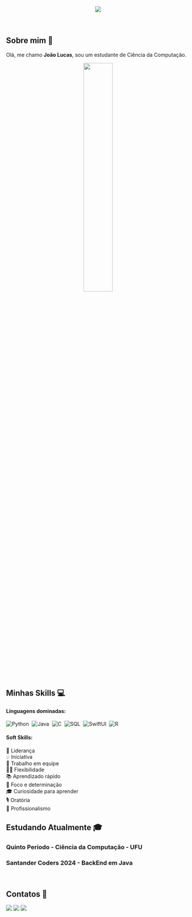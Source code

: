 <h1 align="center">
    <img src="https://readme-typing-svg.herokuapp.com?font=Righteous&size=45&duration=1&pause=1000&color=1e90ff&center=true&vCenter=true&random=false&width=700&height=70&lines=Ol%C3%A1%2C+meu+nome+%C3%A9+Jo%C3%A3o+Lucas!" />
</h1>

&nbsp;&nbsp;&nbsp;

## Sobre mim 💭

Olá, me chamo **João Lucas**, sou um estudante de Ciência da Computação.

<div  align="center" style="margin-bottom:100px">
<img width=40% align="center" src="https://github-readme-stats-git-main-rafaelalexandrino.vercel.app/api/top-langs/?username=Joaos&show_icons=true&theme=radical&layout=compact" />
 </div>


 &nbsp;
 &nbsp;

## Minhas Skills 💻

#### Linguagens dominadas:

![Python](https://img.shields.io/badge/Python-3776AB?style=for-the-badge&logo=python&logoColor=white)&nbsp;
![Java](https://img.shields.io/badge/Java-007396?style=for-the-badge&logo=java&logoColor=white)&nbsp;
![C](https://img.shields.io/badge/C-A8B9CC?style=for-the-badge&logo=c&logoColor=white)&nbsp;
![SQL](https://img.shields.io/badge/SQL-003B57?style=for-the-badge&logo=sql&logoColor=white)&nbsp;
![SwiftUI](https://img.shields.io/badge/SwiftUI-34AADC?style=for-the-badge&logo=swift&logoColor=white)&nbsp;
![R](https://img.shields.io/badge/R-276DC3?style=for-the-badge&logo=r&logoColor=white)&nbsp;


#### Soft Skills:

🚀 Liderança\
💡 Iniciativa\
🤝 Trabalho em equipe\
🧘‍♂️ Flexibilidade\
📚 Aprendizado rápido\
🎯 Foco e determinação\
🎓 Curiosidade para aprender\
🎙️ Oratória\
💼 Profissionalismo

## Estudando Atualmente 🎓

### Quinto Período - Ciência da Computação - UFU
### Santander Coders 2024 - BackEnd em Java


&nbsp;
&nbsp;

## Contatos 📧

<div> 
<a href = "mailto:joaolucaspontes10@gmail.com"> <img src="https://img.shields.io/badge/-Gmail-c42528?style=for-the-badge&logo=gmail&logoColor=white" target="_blank"></a>
<a href="https://www.linkedin.com/in/joão-lucas-freitas/" target="_blank"><img src="https://img.shields.io/badge/-LinkedIn-%230077B5?style=for-the-badge&logo=linkedin&logoColor=white"  target="_blank"></a> 
<a href="https://github.com/Joao-Lucas-Pontes-Freitas/Exposicao" target="_blank">
    <img src="https://img.shields.io/badge/-GitHub-%23181717?style=for-the-badge&logo=github&logoColor=white" target="_blank">
</a>
 
</div>&nbsp;&nbsp;
 
